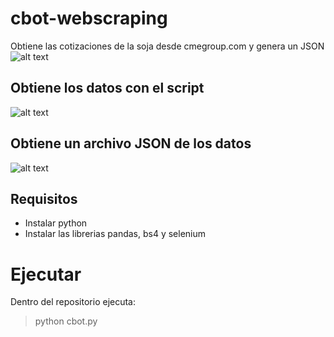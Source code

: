 # cbot-webscraping
Obtiene las cotizaciones de la soja desde cmegroup.com y genera un JSON
![alt text](https://i.imgur.com/xBzzslu.png)

## Obtiene los datos con el script
![alt text](https://i.imgur.com/JsJChpW.png)

## Obtiene un archivo JSON de los datos
![alt text](https://i.imgur.com/UYDvVYd.png)



## Requisitos
- Instalar python
- Instalar las librerias pandas, bs4 y selenium

# Ejecutar
Dentro del repositorio ejecuta:
 > python cbot.py
